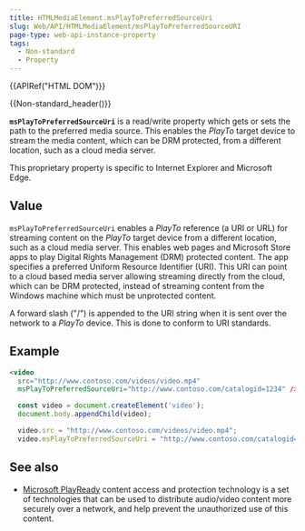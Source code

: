 ```yaml
---
title: HTMLMediaElement.msPlayToPreferredSourceUri
slug: Web/API/HTMLMediaElement/msPlayToPreferredSourceURI
page-type: web-api-instance-property
tags:
  - Non-standard
  - Property
---
```


{{APIRef("HTML DOM")}}

{{Non-standard_header()}}

**`msPlayToPreferredSourceUri`** is a read/write property which
gets or sets the path to the preferred media source. This enables the _PlayTo_
target device to stream the media content, which can be DRM protected, from a different
location, such as a cloud media server.

This proprietary property is specific to Internet Explorer and Microsoft Edge.

## Value

`msPlayToPreferredSourceUri` enables a _PlayTo_
reference (a URI or URL) for streaming content on the _PlayTo_ target device from
a different location, such as a cloud media server. This enables web pages and Microsoft
Store apps to play Digital Rights Management (DRM) protected content. The app specifies
a preferred Uniform Resource Identifier (URI). This URI can point to a cloud based media
server allowing streaming directly from the cloud, which can be DRM protected, instead
of streaming content from the Windows machine which must be unprotected content.

A forward slash ("/") is appended to the URI string when it is sent over the network to
a _PlayTo_ device. This is done to conform to URI standards.

## Example

```html
<video
  src="http://www.contoso.com/videos/video.mp4"
  msPlayToPreferredSourceUri="http://www.contoso.com/catalogid=1234" />
```

```js
  const video = document.createElement('video');
  document.body.appendChild(video);

  video.src = "http://www.contoso.com/videos/video.mp4";
  video.msPlayToPreferredSourceUri = "http://www.contoso.com/catalogid=1234";
```

## See also

- [Microsoft PlayReady](https://docs.microsoft.com/playready/)
  content access and protection technology is a set of technologies that can be used to
  distribute audio/video content more securely over a network, and help prevent the
  unauthorized use of this content.
